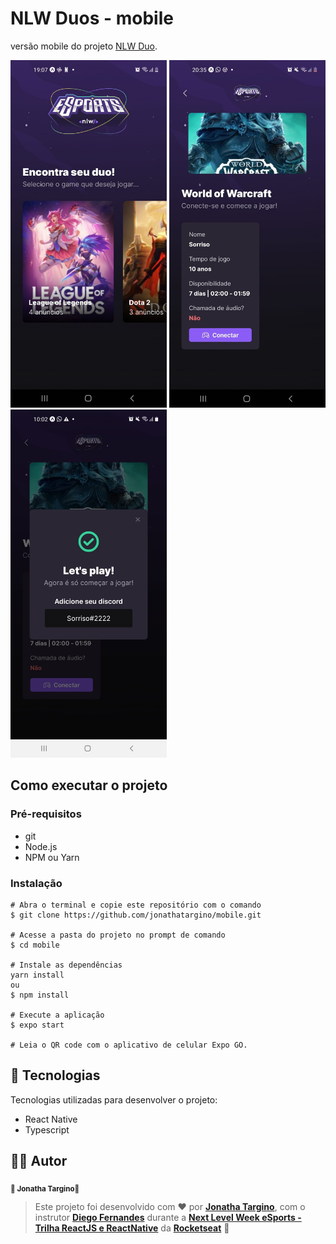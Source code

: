 # NLW Duos - mobile
versão mobile do projeto <a href="https://github.com/jonathatargino/web">NLW Duo</a>.
<div>
 <img src="https://github.com/jonathatargino/mobile/blob/main/assets/homepage.jpeg" width="250">
 <img src="https://github.com/jonathatargino/mobile/blob/main/assets/gamepage.jpeg" width="250">
 <img src="https://github.com/jonathatargino/mobile/blob/main/assets/match_modal.jpeg" width="250">
</div>



## Como executar o projeto
### Pré-requisitos
- git 
- Node.js
- NPM ou Yarn

### Instalação
```
# Abra o terminal e copie este repositório com o comando
$ git clone https://github.com/jonathatargino/mobile.git

# Acesse a pasta do projeto no prompt de comando 
$ cd mobile

# Instale as dependências
yarn install
ou
$ npm install

# Execute a aplicação
$ expo start

# Leia o QR code com o aplicativo de celular Expo GO.
```

## 🚀 Tecnologias 
Tecnologias utilizadas para desenvolver o projeto:
- React Native
- Typescript

## 🦸‍♂️ **Autor**

<p>
 <sub><strong>🌟 Jonatha Targino🌟</strong></sub>
</p>

>Este projeto foi desenvolvido com ❤️ por **[Jonatha Targino](https://github.com/jonathaTargino)**, com o instrutor **[Diego Fernandes](https://www.linkedin.com/in/diego-schell-fernandes/)** durante a **[Next Level Week eSports - Trilha ReactJS e ReactNative](https://nextlevelweek.com/)** da **[Rocketseat](https://rocketseat.com.br)** 💜<br> 
